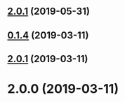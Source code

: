 <a name="2.0.1"></a>
## [2.0.1](https://github.com/tinper-bee/bee-input-group-addon/compare/v0.1.4...v2.0.1) (2019-05-31)



<a name="0.1.4"></a>
## [0.1.4](https://github.com/tinper-bee/bee-input-group-addon/compare/v2.0.1...v0.1.4) (2019-03-11)



<a name="2.0.1"></a>
## [2.0.1](https://github.com/tinper-bee/bee-input-group-addon/compare/v2.0.0...v2.0.1) (2019-03-11)



<a name="2.0.0"></a>
# 2.0.0 (2019-03-11)



